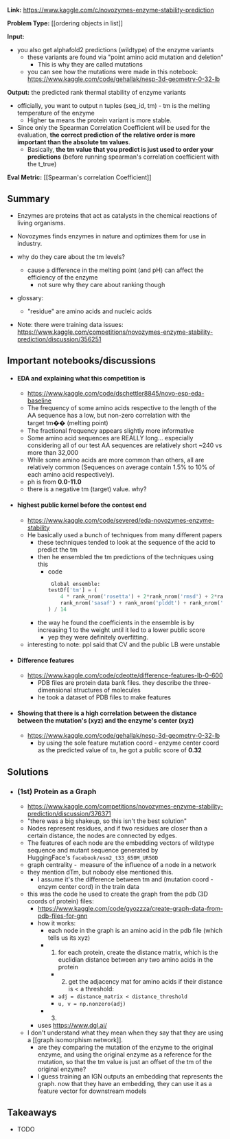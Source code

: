 **Link:** https://www.kaggle.com/c/novozymes-enzyme-stability-prediction

**Problem Type:** [[ordering objects in list]]

**Input:** 
- you also get alphafold2 predictions (wildtype) of the enzyme variants
	- these variants are found via "point amino acid mutation and deletion"
		- This is why they are called mutations
	- you can see how the mutations were made in this notebook: https://www.kaggle.com/code/gehallak/nesp-3d-geometry-0-32-lb

**Output:** the predicted rank thermal stability of enzyme variants
- officially, you want to output n tuples (seq_id, tm) - tm is the melting temperature of the enzyme
	- Higher **`tm`** means the protein variant is more stable.
- Since only the Spearman Correlation Coefficient will be used for the evaluation, **the correct prediction of the relative order is more important than the absolute tm values**.
	- Basically, **the tm value that you predict is just used to order your predictions** (before running spearman's correlation coefficient with the t_true)

**Eval Metric:** [[Spearman's correlation Coefficient]]
## Summary
- Enzymes are proteins that act as catalysts in the chemical reactions of living organisms.
- Novozymes finds enzymes in nature and optimizes them for use in industry.
- why do they care about the tm levels?
	- cause a difference in the melting point (and pH) can affect the efficiency of the enzyme
		- not sure why they care about ranking though
- glossary:
	- "residue" are amino acids and nucleic acids

- Note: there were training data issues: https://www.kaggle.com/competitions/novozymes-enzyme-stability-prediction/discussion/356251
## Important notebooks/discussions
- #### EDA and explaining what this competition is
	- https://www.kaggle.com/code/dschettler8845/novo-esp-eda-baseline
	- The frequency of some amino acids respective to the length of the AA sequence has a low, but non-zero correlation with the target tm�� (melting point)
    - The fractional frequency appears slightly more informative
	- Some amino acid sequences are REALLY long... especially considering all of our test AA sequences are relatively short ~240 vs more than 32,000
	- While some amino acids are more common than others, all are relatively common (Sequences on average contain 1.5% to 10% of each amino acid respectively).
	- ph is from **0.0-11.0**
	- there is a negative tm (target) value. why?
- #### highest public kernel before the contest end
	- https://www.kaggle.com/code/seyered/eda-novozymes-enzyme-stability
	- He basically used a bunch of techniques from many different papers
		- these techniques tended to look at the sequence of the acid to predict the tm
		- then he ensembled the tm predictions of the techniques using this
			- code
				```python
				 Global ensemble:
				testDf['tm'] = (
				    4 * rank_nrom('rosetta') + 2*rank_nrom('rmsd') + 2*rank_nrom('thermonet') + 2*rank_nrom('plddtdiff') +\
				    rank_nrom('sasaf') + rank_nrom('plddt') + rank_nrom('demask') + rank_nrom('ddG') + rank_nrom('blosum')
				) / 14
				```
		- the way he found the coefficients in the ensemble is by increasing 1 to the weight until it led to a lower public score
			- yep they were definitely overfitting.
	- interesting to note: ppl said that CV and the public LB were unstable
- #### Difference features
	- https://www.kaggle.com/code/cdeotte/difference-features-lb-0-600
		- PDB files are protein data bank files. they describe the three-dimensional structures of molecules
		- he took a dataset of PDB files to make features
- #### Showing that there is a high correlation between the distance between the mutation's (xyz) and the enzyme's center (xyz)
	- https://www.kaggle.com/code/gehallak/nesp-3d-geometry-0-32-lb
		- by using the sole feature mutation coord - enzyme center coord as the predicted value of `tm`, he got a public score of **0.32**
## Solutions
- ### (1st) Protein as a Graph
	- https://www.kaggle.com/competitions/novozymes-enzyme-stability-prediction/discussion/376371
	- "there was a big shakeup, so this isn't the best solution"
	- Nodes represent residues, and if two residues are closer than a certain distance, the nodes are connected by edges.
	- The features of each node are the embedding vectors of wildtype sequence and mutant sequence generated by HuggingFace's `facebook/esm2_t33_650M_UR50D`
	- graph centrality -  measure of the influence of a node in a network
	- they mention dTm, but nobody else mentioned this.
		- I assume it's the difference between tm and (mutation coord - enzym center cord) in the train data
	- this was the code he used to create the graph from the pdb (3D coords of protein) files:
		- https://www.kaggle.com/code/gyozzza/create-graph-data-from-pdb-files-for-gnn
		- how it works:
			- each node in the graph is an amino acid in the pdb file (which tells us its xyz)
			- 1) for each protein, create the distance matrix, which is the euclidian distance between any two amino acids in the protein
				- 2) get the adjacency mat for amino acids if their distance is < a threshold:
				- `adj = distance_matrix < distance_threshold`
				- `u, v = np.nonzero(adj)`
			- 3)
		- uses https://www.dgl.ai/
	- I don't understand what they mean when they say that they are using a [[graph isomorphism network]].
		- are they comparing the mutation of the enzyme to the original enzyme, and using the original enzyme as a reference for the mutation, so that the tm value is just an offset of the tm of the original enzyme?
		- I guess training an IGN outputs an embedding that represents the graph. now that they have an embedding, they can use it as a feature vector for downstream models
## Takeaways
- TODO